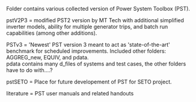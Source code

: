 Folder contains various collected version of Power System Toolbox (PST).

pstV2P3 = modified PST2 version by MT Tech with additional simplified inverter models, ability for multiple generator trips, and batch run capabilities (among other additions).  

PSTv3 = 'Newest' PST version 3 meant to act as 'state-of-the-art' benchmark for scheduled improvements.  Included other folders: AGGREG_new, EQUIV, and pdata.  
pdata contains many d_files of systems and test cases, the other folders have to do with....?  

pstSETO = Place for future developement of PST for SETO project.  

literature = PST user manuals and related handouts   

